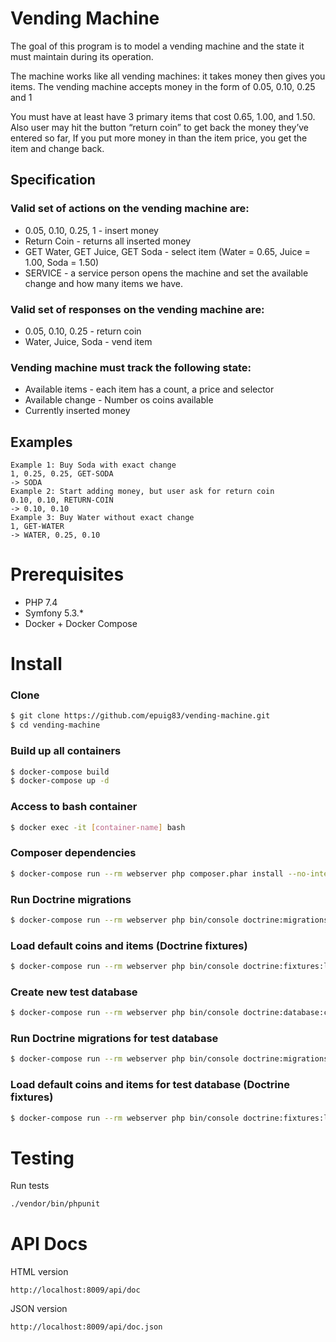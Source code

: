 # Vending Machine

The goal of this program is to model a vending machine and the state it must maintain during its operation.

The machine works like all vending machines: it takes money then gives you items. The vending machine accepts money in the form of 0.05, 0.10, 0.25 and 1

You must have at least have 3 primary items that cost 0.65, 1.00, and 1.50. Also user may hit the button “return coin” to get back the money they’ve entered so far, If you put more money in than the item price, you get the item and change back.

## Specification

### Valid set of actions on the vending machine are:

* 0.05, 0.10, 0.25, 1 - insert money
* Return Coin - returns all inserted money
* GET Water, GET Juice, GET Soda - select item (Water = 0.65, Juice = 1.00, Soda = 1.50)
* SERVICE - a service person opens the machine and set the available change and how many items we have.

### Valid set of responses on the vending machine are:

* 0.05, 0.10, 0.25 - return coin
* Water,  Juice, Soda - vend item

### Vending machine must track the following state:

* Available items - each item has a count, a price and selector
* Available change - Number os coins available
* Currently inserted money

## Examples
```
Example 1: Buy Soda with exact change
1, 0.25, 0.25, GET-SODA
-> SODA
Example 2: Start adding money, but user ask for return coin
0.10, 0.10, RETURN-COIN
-> 0.10, 0.10
Example 3: Buy Water without exact change
1, GET-WATER
-> WATER, 0.25, 0.10
```

Prerequisites
===================

- PHP 7.4
- Symfony 5.3.*
- Docker + Docker Compose

Install
===================

### Clone

```sh
$ git clone https://github.com/epuig83/vending-machine.git
$ cd vending-machine
```

### Build up all containers

```sh
$ docker-compose build
$ docker-compose up -d
```

### Access to bash container

```sh
$ docker exec -it [container-name] bash
```

### Composer dependencies

```sh
$ docker-compose run --rm webserver php composer.phar install --no-interaction
```

### Run Doctrine migrations

```sh
$ docker-compose run --rm webserver php bin/console doctrine:migrations:migrate
```

### Load default coins and items (Doctrine fixtures)

```sh
$ docker-compose run --rm webserver php bin/console doctrine:fixtures:load --no-interaction
```

### Create new test database

```sh
$ docker-compose run --rm webserver php bin/console doctrine:database:create --env=test --no-interaction
```

### Run Doctrine migrations for test database

```sh
$ docker-compose run --rm webserver php bin/console doctrine:migrations:migrate --env=test --no-interaction
```

### Load default coins and items for test database (Doctrine fixtures)

```sh
$ docker-compose run --rm webserver php bin/console doctrine:fixtures:load --no-interaction --env=test
```


Testing
===================
Run tests

```sh
./vendor/bin/phpunit
```

API Docs
===================

HTML version

```console
http://localhost:8009/api/doc
```

JSON version

```console
http://localhost:8009/api/doc.json
```